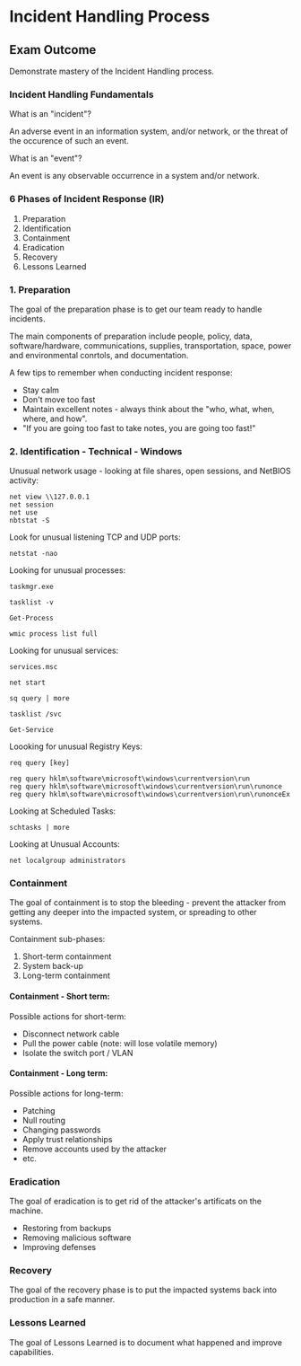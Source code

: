 # Incident Handling Process

## Exam Outcome

Demonstrate mastery of the Incident Handling process.

### Incident Handling Fundamentals

What is an "incident"?

An adverse event in an information system, and/or network, or the threat of the occurence of such an event.

What is an "event"?

An event is any observable occurrence in a system and/or network.

### 6 Phases of Incident Response (IR)

1. Preparation
2. Identification
3. Containment
4. Eradication
5. Recovery
6. Lessons Learned

### 1. Preparation

The goal of the preparation phase is to get our team ready to handle incidents.

The main components of preparation include people, policy, data, software/hardware, communications, supplies, transportation, space, power and environmental conrtols, and documentation.

A few tips to remember when conducting incident response:

- Stay calm
- Don't move too fast
- Maintain excellent notes - always think about the "who, what, when, where, and how".
- "If you are going too fast to take notes, you are going too fast!"

### 2. Identification - Technical - Windows

Unusual network usage - looking at file shares, open sessions, and NetBIOS activity:

```
net view \\127.0.0.1
net session
net use
nbtstat -S
```

Look for unusual listening TCP and UDP ports:

```
netstat -nao
```

Looking for unusual processes:

```
taskmgr.exe
```

```
tasklist -v
```

```
Get-Process
```

```
wmic process list full
```

Looking for unusual services:

```
services.msc
```

```
net start
```

```
sq query | more
```

```
tasklist /svc
```

```
Get-Service
```

Loooking for unusual Registry Keys:

```
req query [key]
```

```
reg query hklm\software\microsoft\windows\currentversion\run
reg query hklm\software\microsoft\windows\currentversion\run\runonce
reg query hklm\software\microsoft\windows\currentversion\run\runonceEx
```

Looking at Scheduled Tasks:

```
schtasks | more
```

Looking at Unusual Accounts:

```
net localgroup administrators
```

### Containment

The goal of containment is to stop the bleeding - prevent the attacker from getting any deeper into the impacted system, or spreading to other systems.

Containment sub-phases:

1. Short-term containment
2. System back-up
3. Long-term containment

#### Containment - Short term:

Possible actions for short-term:

- Disconnect network cable
- Pull the power cable (note: will lose volatile memory)
- Isolate the switch port / VLAN

#### Containment - Long term:

Possible actions for long-term:

- Patching
- Null routing
- Changing passwords
- Apply trust relationships
- Remove accounts used by the attacker
- etc.

### Eradication

The goal of eradication is to get rid of the attacker's artificats on the machine.

- Restoring from backups
- Removing malicious software
- Improving defenses

### Recovery

The goal of the recovery phase is to put the impacted systems back into production in a safe manner.

### Lessons Learned

The goal of Lessons Learned is to document what happened and improve capabilities.











